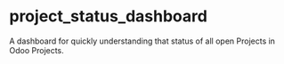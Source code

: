 # project_status_dashboard
A dashboard for quickly understanding that status of all open Projects in Odoo Projects.

